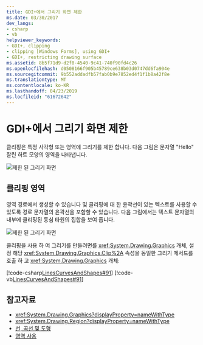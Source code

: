 ```yaml
---
title: GDI+에서 그리기 화면 제한
ms.date: 03/30/2017
dev_langs:
- csharp
- vb
helpviewer_keywords:
- GDI+, clipping
- clipping [Windows Forms], using GDI+
- GDI+, restricting drawing surface
ms.assetid: 8b5f71d9-d2f0-4540-9c41-740f90fd4c26
ms.openlocfilehash: d0508166f905b45789ce638b03d0747dd6fa904e
ms.sourcegitcommit: 9b552addadfb57fab0b9e7852ed4f1f1b8a42f8e
ms.translationtype: MT
ms.contentlocale: ko-KR
ms.lasthandoff: 04/23/2019
ms.locfileid: "61672642"
---
```

# <a name="restricting-the-drawing-surface-in-gdi"></a>GDI+에서 그리기 화면 제한
클리핑은 특정 사각형 또는 영역에 그리기를 제한 합니다. 다음 그림은 문자열 "Hello" 잘린 하트 모양의 영역을 나타냅니다.  
  
 ![제한 된 그리기 화면](./media/aboutgdip02-art30.gif "AboutGdip02_Art30")  
  
## <a name="clipping-with-regions"></a>클리핑 영역  
 영역 경로에서 생성할 수 있습니다 및 클리핑에 대 한 윤곽선이 있는 텍스트를 사용할 수 있도록 경로 문자열의 윤곽선을 포함할 수 있습니다. 다음 그림에서는 텍스트 문자열의 내부에 클리핑된 동심 타원의 집합을 보여 줍니다.  
  
 ![제한 된 그리기 화면](./media/aboutgdip02-art31.gif "AboutGdip02_Art31")  
  
 클리핑을 사용 하 여 그리기를 만들려면를 <xref:System.Drawing.Graphics> 개체, 설정 해당 <xref:System.Drawing.Graphics.Clip%2A> 속성을 동일한 그리기 메서드를 호출 하 고 <xref:System.Drawing.Graphics> 개체:  
  
 [!code-csharp[LinesCurvesAndShapes#91](~/samples/snippets/csharp/VS_Snippets_Winforms/LinesCurvesAndShapes/CS/Class1.cs#91)]
 [!code-vb[LinesCurvesAndShapes#91](~/samples/snippets/visualbasic/VS_Snippets_Winforms/LinesCurvesAndShapes/VB/Class1.vb#91)]  
  
## <a name="see-also"></a>참고자료

- <xref:System.Drawing.Graphics?displayProperty=nameWithType>
- <xref:System.Drawing.Region?displayProperty=nameWithType>
- [선, 곡선 및 도형](lines-curves-and-shapes.md)
- [영역 사용](using-regions.md)
